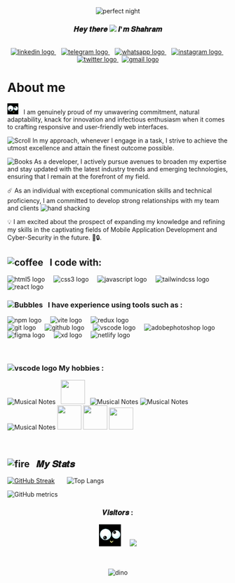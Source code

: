 <meta http-equiv='cache-control' content='no-cache'> 
<meta http-equiv='expires' content='0'> 
<meta http-equiv='pragma' content='no-cache'>

<!--============================== WELCOME IMAGE ==============================-->
<div align='left'>
<div id="header" align="center" >
  <img src="https://github.com/ShahramShakiba/ShahramShakiba/assets/110089830/1c4094fa-5656-45d3-9aca-2b1101401ae6" width='950' height="350"  alt="perfect night"  />
</div>
<div align='center'> 
  <h3>
   𝑯𝒆𝒚 𝒕𝒉𝒆𝒓𝒆 <img src='https://camo.githubusercontent.com/b3aa0cb9c95a7593d72ef8e0a894f3ea11e665b6193e90281361a442dc5010e0/68747470733a2f2f656d6f6a69732e736c61636b6d6f6a69732e636f6d2f656d6f6a69732f696d616765732f313537373330353530352f373337332f68616e645f776176652e6769663f31353737333035353035' width="25"/>
 𝑰'𝒎 𝑺𝒉𝒂𝒉𝒓𝒂𝒎
  </h3>
</div> <br>

 
<!--=================================== SOCIAL MEDIA ====================================-->
  <div align="center">
  <a href="https://www.linkedin.com/in/shahramshakiba/" target="_blank">
    <img src="https://github.com/ShahramShakiba/ShahramShakiba/assets/110089830/53dee3b8-0ea1-4a05-a75f-5871d3fb01d4" width="51" height="51" alt="linkedin logo"  />
  </a> &nbsp;&nbsp;
    <a href="https://t.me/ShahramDev" target="_blank">
    <img src="https://github.com/ShahramShakiba/ShahramShakiba/assets/110089830/e41197ec-b272-4c36-b72c-539b93ef7f00" height="41" alt="telegram logo"  />
  </a> &nbsp;&nbsp;
  <a href="https://wa.me/message/LM2IMM3ABZ7ZM1" target="_blank">
    <img src="https://github.com/ShahramShakiba/ShahramShakiba/assets/110089830/1c328cd3-54f5-49a7-94bf-ca473d0ebaca" width="50" height="50" alt="whatsapp logo"  />
  </a> &nbsp;&nbsp;
  <a href="https://instagram.com/shahram.shakibaa?igshid=MzNlNGNkZWQ4Mg==" target="_blank">
    <img src="https://github.com/ShahramShakiba/ShahramShakiba/assets/110089830/078c4af8-b02e-448f-bd50-778364597cbb" width="50" height="50" alt="instagram logo"  />
  </a> &nbsp;
  <a href="https://twitter.com/DevZEEMO" target="_blank">
    <img src="https://github.com/ShahramShakiba/ShahramShakiba/assets/110089830/a39b6996-db3d-49d4-92a2-677e43cbb0dc" width="50" height="50" alt="twitter logo"  />
  </a> &nbsp;
  <a href="ShahramShakiba88@gmail.com" target="_blank">
    <img src="https://github.com/ShahramShakiba/ShahramShakiba/assets/110089830/48119dd2-1ee4-4326-93f8-2077735a6a30" width="50" height="50" alt="gmail logo"  />
  </a>
</div>

  
<!--=================================== ABOUT ME ====================================-->
<h1> About me </h1> 
<img src="https://github.com/tomchen/my-avatar/raw/master/tomchen.gif" alt="Tom Chen's animated GIF avatar" title="Tom Chen's animated GIF avatar" height="25px" width="25px"> &nbsp; I am genuinely proud of my unwavering commitment, natural adaptability, knack for innovation and infectious enthusiasm when it comes to crafting responsive and user-friendly web interfaces. <br/>

<img src="https://raw.githubusercontent.com/Tarikul-Islam-Anik/Animated-Fluent-Emojis/master/Emojis/Objects/Scroll.png" alt="Scroll" width="18" height="18" /> In my approach, whenever I engage in a task, I strive to achieve the utmost excellence and attain the finest outcome possible.

<img src="https://raw.githubusercontent.com/Tarikul-Islam-Anik/Animated-Fluent-Emojis/master/Emojis/Objects/Books.png" alt="Books" width="20" height="20" /> As a developer, I actively pursue avenues to broaden my expertise and stay updated with the latest industry trends and emerging technologies, ensuring that I remain at the forefront of my field.

☄️ As an individual with exceptional communication skills and technical proficiency, I am committed to develop strong relationships with my team and clients <img src="https://github.com/ShahramShakiba/ShahramShakiba/assets/110089830/98f56d40-5e1f-43f3-83a5-3327edebe101" height="18" alt="hand shacking"  /> <br/> 

💡 I am excited about the prospect of expanding my knowledge and refining my skills in the captivating fields of Mobile Application Development and Cyber-Security in the future. 🔮🔒. 


<!--=================================== MY SKILLS ===================================-->
<h2> <img src="https://github.com/ShahramShakiba/ShahramShakiba/assets/110089830/8726e87d-d46b-498f-85e7-9f3fc9b86d72" height="45" alt="coffee"  /> &nbsp;  I code with:  </h2> 

<img src="https://skillicons.dev/icons?i=html" height="40" alt="html5 logo"  />
  <img width="12" />
  <img src="https://skillicons.dev/icons?i=css" height="40" alt="css3 logo"  />
  <img width="12" />
  <img src="https://skillicons.dev/icons?i=js" height="40" alt="javascript logo"  />
  <img width="12" />
  <img src="https://skillicons.dev/icons?i=tailwind" height="40" alt="tailwindcss logo"  />
  <img width="12" />
  <img src="https://skillicons.dev/icons?i=react" height="40" alt="react logo"  />
  <img width="12" />

<br/>

<h3> <img src="https://raw.githubusercontent.com/Tarikul-Islam-Anik/Animated-Fluent-Emojis/master/Emojis/Symbols/Bubbles.png" alt="Bubbles" width="35" height="35" /> &nbsp; I have experience using tools such as :  </h3> 
<img src="https://cdn.jsdelivr.net/gh/devicons/devicon/icons/npm/npm-original-wordmark.svg" height="40" alt="npm logo"  />
  <img width="12" />
  <img src="https://skillicons.dev/icons?i=vite" height="40" alt="vite logo"  />
  <img width="12" />
  <img src="https://skillicons.dev/icons?i=redux" height="40" alt="redux logo"  />
  <img width="12" />

  <br/>

<img src="https://skillicons.dev/icons?i=git" height="40" alt="git logo"  />
  <img width="12" />
  <img src="https://skillicons.dev/icons?i=github" height="40" alt="github logo"  />
  <img width="12" />
  <img src="https://skillicons.dev/icons?i=vscode" height="40" alt="vscode logo"  />
  <img width="12" />
  <img src="https://skillicons.dev/icons?i=ps" height="40" alt="adobephotoshop logo"  />
  <img width="12" />
  <img src="https://skillicons.dev/icons?i=figma" height="40" alt="figma logo"  />
  <img width="12" />
  <img src="https://skillicons.dev/icons?i=xd" height="40" alt="xd logo"  />
  <img width="12" />
  
  <img src="https://cdn.simpleicons.org/netlify/00C7B7" height="40" alt="netlify logo"  />
 <br/><br/><br/>


<!--=================================== My Hobbies ====================================-->
<h3> <img src="https://github.com/ShahramShakiba/ShahramShakiba/assets/110089830/8f5d1caa-fb25-4b86-b0d5-ee030b9cab1d" width="35" height="35" alt="vscode logo"  /> My hobbies : </h3>
<img src="https://github.com/ShahramShakiba/ShahramShakiba/assets/110089830/04d2cbeb-8e59-4ffe-8130-c5fb6a22aa8c" alt="Musical Notes" width="55" height="55" /> &nbsp;  
<img src="https://github.com/ShahramShakiba/ShahramShakiba/assets/110089830/932d3eb9-506a-4ef8-bd05-22ed822d1d7d" width="55" height="55" /> &nbsp; <img src="https://raw.githubusercontent.com/Tarikul-Islam-Anik/Animated-Fluent-Emojis/master/Emojis/Objects/Musical%20Notes.png" alt="Musical Notes" width="50" height="50" /> <img src="https://github.com/ShahramShakiba/ShahramShakiba/assets/110089830/2b633c28-9b84-438f-9b70-5c4c01abff43" alt="Musical Notes" width="55" height="55" /> <img src="https://github.com/ShahramShakiba/ShahramShakiba/assets/110089830/8b202f8d-c36e-466c-ade6-85d42cce6ff7" alt="Musical Notes" width="55" height="55" /> <img src="https://github.com/ShahramShakiba/ShahramShakiba/assets/110089830/d061c844-fd22-4353-81c4-74ce183b11a2" width="55" height="55" /> <img src="https://github.com/ShahramShakiba/ShahramShakiba/assets/110089830/07be43eb-6346-4e81-ae38-80f6ba551e21" width="55" height="55" />  <img src="https://github.com/ShahramShakiba/ShahramShakiba/assets/110089830/84956992-e381-4a4d-9ad4-feb37ded6281" width="55" height="50" />

<br/>
<br/><br/>


<!--=================================== MY STATS ===================================-->
<h2> <img src="https://github.com/ShahramShakiba/ShahramShakiba/assets/110089830/cac7d15f-b25e-42d6-9a0b-b189e55702be" height="40" alt="fire"  /> &nbsp; 𝑴𝒚 𝑺𝒕𝒂𝒕𝒔 </h2>
  
[![GitHub Streak](https://github-readme-streak-stats.herokuapp.com?user=ShahramShakiba&theme=one-dark-pro&fire=EB197C&border=EBDD83&ring=EBB250)](https://git.io/streak-stats) &nbsp; &nbsp;&nbsp;&nbsp; ![Top Langs](https://github-readme-stats.vercel.app/api/top-langs/?username=ShahramShakiba&layout=compact&theme=vision-friendly-dark) <br/>


![GitHub metrics](https://metrics.lecoq.io/ShahramShakiba)  


<!--============================== MY VISITORS ==============================-->
<div id="header" align="center" >
  
### 𝑽𝒊𝒔𝒊𝒕𝒐𝒓𝒔 :
<div align="center">
  <img src="https://github.com/tomchen/my-avatar/raw/master/tomchen.gif" alt="Tom Chen's animated GIF avatar" title="Tom Chen's animated GIF avatar" height="50px" width="50px"> &nbsp;&nbsp;&nbsp;
  <img src="https://profile-counter.glitch.me/ShahramShakiba/count.svg?"  />
</div>
 <br/><br/>

  ![dino](https://github.com/ShahramShakiba/ShahramShakiba/assets/110089830/efb3168b-6da5-4ee0-a8af-de8106046d9d)


  
</div>








<!-- 
profile image :
  <img src="https://github.com/ShahramShakiba/ShahramShakiba/assets/110089830/ff8e31af-8501-4687-8580-17e8d4d7871f" width='450'/>

line :
![212284100-561aa473-3905-4a80-b561-0d28506553ee](https://github.com/ShahramShakiba/ShahramShakiba/assets/110089830/e219ce2f-ab73-4d13-85f2-e75b8ae0e216)

![212284115-f47cd8ff-2ffb-4b04-b5bf-4d1c14c0247f](https://github.com/ShahramShakiba/ShahramShakiba/assets/110089830/54c5f8cd-d8f2-4fb6-a726-0049527a6d37)




### My hobbies : 



### 😂 Random Dev Meme
<img src='https://randommeme-five.vercel.app/' style="height: 400px;"/>
</div>
-->


